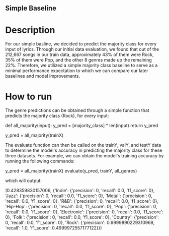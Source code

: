 ## Simple Baseline

# Description
For our simple basline, we decided to predict the majority class for every input of lyrics. Through our initial data evaluation, we found that out of the 212,667 songs in our train data, approximately 43% of them were Rock, 35% of them were Pop, and the other 8 genres made up the remaining 22%. Therefore, we utilized a simple majority class baseline to serve as a minimal performance expectation to which we can compare our later baselines and model improvements. 

# How to run
The genre predictions can be obtained through a simple function that predicts the majority class (Rock), for every input:

def all_majority(input):
    y_pred = [majority_class] * len(input)
    return y_pred

y_pred = all_majority(trainX)

The evaluate function can then be called on the trainY, valY, and testY data to determine the model's accuracy in predicting the majority class for these three datasets. For example, we can obtain the model's training accuracy by running the following commands:

y_pred = all_majority(trainX)
evaluate(y_pred, trainY, all_genres)

which will output:

(0.428359830157006,
 {'Indie': {'precision': 0, 'recall': 0.0, 'f1_score': 0},
  'Jazz': {'precision': 0, 'recall': 0.0, 'f1_score': 0},
  'Metal': {'precision': 0, 'recall': 0.0, 'f1_score': 0},
  'R&B': {'precision': 0, 'recall': 0.0, 'f1_score': 0},
  'Hip-Hop': {'precision': 0, 'recall': 0.0, 'f1_score': 0},
  'Pop': {'precision': 0, 'recall': 0.0, 'f1_score': 0},
  'Electronic': {'precision': 0, 'recall': 0.0, 'f1_score': 0},
  'Folk': {'precision': 0, 'recall': 0.0, 'f1_score': 0},
  'Country': {'precision': 0, 'recall': 0.0, 'f1_score': 0},
  'Rock': {'precision': 0.9999890229310969,
   'recall': 1.0,
   'f1_score': 0.4999972557177122}})